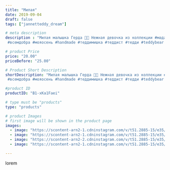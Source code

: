 ```yaml
---
title: "Милая"
date: 2019-09-04
draft: false
tags: ["jannetteddy_dream"]

# meta description
description : "Милая малышка Герда 🌸💕 Нежная девочка из коллекции #мадамcoco🖤
 #всемдобра #мояосень #handmade #теддимишка #теддист #тедди #teddybear #teddy #artistteddybear #м"

# product Price
price: "20.00"
priceBefore: "25.00"

# Product Short Description
shortDescription: "Милая малышка Герда 🌸💕 Нежная девочка из коллекции #мадамcoco🖤
 #всемдобра #мояосень #handmade #теддимишка #теддист #тедди #teddybear #teddy #artistteddybear #мишкитедди #мишкатедди #друзьятедди #teddybear🐻 #teddy🐻 #teddy_bear #teddybearlove #artistteddybear #artistteddy"

#product ID
productID: "B1-xKa1Faei"

# type must be "products"
type: "products"

# product Images
# first image will be shown in the product page
images:
  - image: "https://scontent-arn2-1.cdninstagram.com/v/t51.2885-15/e35/s1080x1080/68708424_449532195774112_8072115178838668881_n.jpg?_nc_ht=scontent-arn2-1.cdninstagram.com&_nc_cat=104&_nc_ohc=w8U-d7N9TDwAX-dX7iB&tp=1&oh=3115f35a5f71d3156a70577a1c2d0562&oe=605A3014&ig_cache_key=MjEyNTM1MjI5MjMxNjUzNjgyNg%3D%3D.2"
  - image: "https://scontent-arn2-1.cdninstagram.com/v/t51.2885-15/e35/s1080x1080/68799983_369655910602043_7413551787400155053_n.jpg?_nc_ht=scontent-arn2-1.cdninstagram.com&_nc_cat=111&_nc_ohc=p4zpyIntF4oAX_S2z1c&tp=1&oh=837fc457cfecf51885d6a3f0ef1be4e1&oe=605A7732&ig_cache_key=MjEyNTM1MjI5MjM0MTc2NzIxNw%3D%3D.2"
  - image: "https://scontent-arn2-2.cdninstagram.com/v/t51.2885-15/e35/s1080x1080/68695393_116844556357577_1092504051150456236_n.jpg?_nc_ht=scontent-arn2-2.cdninstagram.com&_nc_cat=105&_nc_ohc=7xsCQGT_NwQAX9gNpRL&tp=1&oh=fb00b84c601b6b1fd6fcf4a7a5d406c1&oe=605A22F2&ig_cache_key=MjEyNTM1MjI5MjMzMzM2NzA4Ng%3D%3D.2"
  - image: "https://scontent-arn2-1.cdninstagram.com/v/t51.2885-15/e35/s1080x1080/69148121_737606406700663_5552432142629952045_n.jpg?_nc_ht=scontent-arn2-1.cdninstagram.com&_nc_cat=107&_nc_ohc=HX4VHZjcm1AAX8cczJ7&tp=1&oh=836bb4c458cf7165e4672a32f77d3449&oe=605CADD0&ig_cache_key=MjEyNTM1MjI5MjMzMzE2MjM3MQ%3D%3D.2"

---
```

lorem
